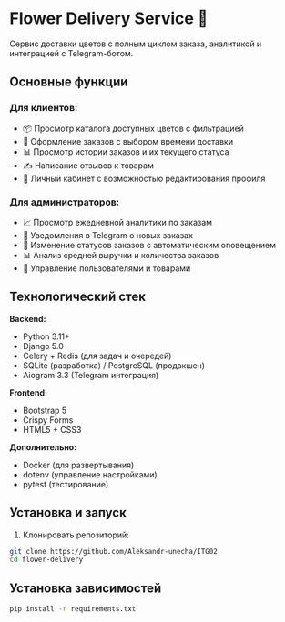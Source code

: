 # Flower Delivery Service 🌸

Сервис доставки цветов с полным циклом заказа, аналитикой и интеграцией с Telegram-ботом.

## Основные функции

### Для клиентов:
- 📦 Просмотр каталога доступных цветов с фильтрацией
- 🛒 Оформление заказов с выбором времени доставки
- 📊 Просмотр истории заказов и их текущего статуса
- ✍️ Написание отзывов к товарам
- 👤 Личный кабинет с возможностью редактирования профиля

### Для администраторов:
- 📈 Просмотр ежедневной аналитики по заказам
- 🔔 Уведомления в Telegram о новых заказах
- 🚚 Изменение статусов заказов с автоматическим оповещением
- 📊 Анализ средней выручки и количества заказов
- 👥 Управление пользователями и товарами

## Технологический стек

**Backend:**
- Python 3.11+
- Django 5.0
- Celery + Redis (для задач и очередей)
- SQLite (разработка) / PostgreSQL (продакшен)
- Aiogram 3.3 (Telegram интеграция)

**Frontend:**
- Bootstrap 5
- Crispy Forms
- HTML5 + CSS3

**Дополнительно:**
- Docker (для развертывания)
- dotenv (управление настройками)
- pytest (тестирование)

## Установка и запуск

1. Клонировать репозиторий:
```bash
git clone https://github.com/Aleksandr-unecha/ITG02
cd flower-delivery
```

## Установка зависимостей

```bash
pip install -r requirements.txt
```